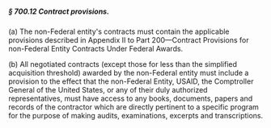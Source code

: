 ##### § 700.12 Contract provisions. #####

(a) The non-Federal entity's contracts must contain the applicable provisions described in Appendix II to Part 200—Contract Provisions for non-Federal Entity Contracts Under Federal Awards.

(b) All negotiated contracts (except those for less than the simplified acquisition threshold) awarded by the non-Federal entity must include a provision to the effect that the non-Federal Entity, USAID, the Comptroller General of the United States, or any of their duly authorized representatives, must have access to any books, documents, papers and records of the contractor which are directly pertinent to a specific program for the purpose of making audits, examinations, excerpts and transcriptions.